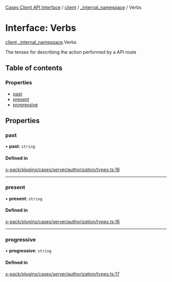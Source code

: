 [Cases Client API Interface](../README.md) / [client](../modules/client.md) / [\_internal\_namespace](../modules/client._internal_namespace.md) / Verbs

# Interface: Verbs

[client](../modules/client.md).[_internal_namespace](../modules/client._internal_namespace.md).Verbs

The tenses for describing the action performed by a API route

## Table of contents

### Properties

- [past](client._internal_namespace.Verbs.md#past)
- [present](client._internal_namespace.Verbs.md#present)
- [progressive](client._internal_namespace.Verbs.md#progressive)

## Properties

### past

• **past**: `string`

#### Defined in

[x-pack/plugins/cases/server/authorization/types.ts:18](https://github.com/elastic/kibana/blob/c427bf270ae/x-pack/plugins/cases/server/authorization/types.ts#L18)

___

### present

• **present**: `string`

#### Defined in

[x-pack/plugins/cases/server/authorization/types.ts:16](https://github.com/elastic/kibana/blob/c427bf270ae/x-pack/plugins/cases/server/authorization/types.ts#L16)

___

### progressive

• **progressive**: `string`

#### Defined in

[x-pack/plugins/cases/server/authorization/types.ts:17](https://github.com/elastic/kibana/blob/c427bf270ae/x-pack/plugins/cases/server/authorization/types.ts#L17)
